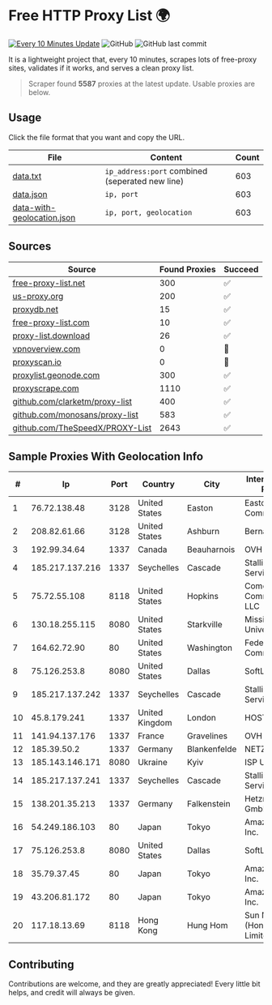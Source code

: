 
# Free HTTP Proxy List 🌍

[![Every 10 Minutes Update](https://github.com/mertguvencli/http-proxy-list/actions/workflows/main.yml/badge.svg?branch=main)](https://github.com/mertguvencli/http-proxy-list/actions/workflows/main.yml)
![GitHub](https://img.shields.io/github/license/mertguvencli/http-proxy-list)
![GitHub last commit](https://img.shields.io/github/last-commit/mertguvencli/http-proxy-list)

It is a lightweight project that, every 10 minutes, scrapes lots of free-proxy sites, validates if it works, and serves a clean proxy list.


> Scraper found **5587** proxies at the latest update. Usable proxies are below.

## Usage

Click the file format that you want and copy the URL.


|File|Content|Count|
|----|-------|-----|
|[data.txt](https://raw.githubusercontent.com/mertguvencli/http-proxy-list/main/proxy-list/data.txt)|`ip_address:port` combined (seperated new line)|603|
|[data.json](https://raw.githubusercontent.com/mertguvencli/http-proxy-list/main/proxy-list/data.json)|`ip, port`|603|
|[data-with-geolocation.json](https://raw.githubusercontent.com/mertguvencli/http-proxy-list/main/proxy-list/data-with-geolocation.json)|`ip, port, geolocation`|603|

## Sources

|Source|Found Proxies|Succeed|
|------|-------------|-------|
|[free-proxy-list.net](https://free-proxy-list.net)|300|✅|
|[us-proxy.org](https://www.us-proxy.org)|200|✅|
|[proxydb.net](http://proxydb.net)|15|✅|
|[free-proxy-list.com](https://free-proxy-list.com/?page=&port=&type%5B%5D=http&type%5B%5D=https&up_time=0&search=Search)|10|✅|
|[proxy-list.download](https://www.proxy-list.download/HTTP)|26|✅|
|[vpnoverview.com](https://vpnoverview.com/privacy/anonymous-browsing/free-proxy-servers)|0|🚫|
|[proxyscan.io](https://www.proxyscan.io)|0|🚫|
|[proxylist.geonode.com](https://proxylist.geonode.com/api/proxy-list?limit=300&page=1&sort_by=lastChecked&sort_type=desc&protocols=http,https)|300|✅|
|[proxyscrape.com](https://api.proxyscrape.com/v2/?request=displayproxies&protocol=http&timeout=10000&country=all&ssl=all&anonymity=all)|1110|✅|
|[github.com/clarketm/proxy-list](https://raw.githubusercontent.com/clarketm/proxy-list/master/proxy-list-raw.txt)|400|✅|
|[github.com/monosans/proxy-list](https://raw.githubusercontent.com/monosans/proxy-list/main/proxies/http.txt)|583|✅|
|[github.com/TheSpeedX/PROXY-List](https://raw.githubusercontent.com/TheSpeedX/PROXY-List/master/http.txt)|2643|✅|


## Sample Proxies With Geolocation Info

|#|Ip|Port|Country|City|Internet Service Provider|
|-|--|----|-------|----|-------------------------|
|1|76.72.138.48|3128|United States|Easton|Easton Utilities Commission|
|2|208.82.61.66|3128|United States|Ashburn|Bernardi Sounds|
|3|192.99.34.64|1337|Canada|Beauharnois|OVH SAS|
|4|185.217.137.216|1337|Seychelles|Cascade|Stallion Network Services Limited|
|5|75.72.55.108|8118|United States|Hopkins|Comcast Cable Communications, LLC|
|6|130.18.255.115|8080|United States|Starkville|Mississippi State University|
|7|164.62.72.90|80|United States|Washington|Federal Trade Commission|
|8|75.126.253.8|8080|United States|Dallas|SoftLayer|
|9|185.217.137.242|1337|Seychelles|Cascade|Stallion Network Services Limited|
|10|45.8.179.241|1337|United Kingdom|London|HOSTLAND|
|11|141.94.137.176|1337|France|Gravelines|OVH SAS|
|12|185.39.50.2|1337|Germany|Blankenfelde|NETZNUTZ|
|13|185.143.146.171|8080|Ukraine|Kyiv|ISP UTELS|
|14|185.217.137.241|1337|Seychelles|Cascade|Stallion Network Services Limited|
|15|138.201.35.213|1337|Germany|Falkenstein|Hetzner Online GmbH|
|16|54.249.186.103|80|Japan|Tokyo|Amazon.com, Inc.|
|17|75.126.253.8|8080|United States|Dallas|SoftLayer|
|18|35.79.37.45|80|Japan|Tokyo|Amazon.com, Inc.|
|19|43.206.81.172|80|Japan|Tokyo|Amazon.com, Inc.|
|20|117.18.13.69|8118|Hong Kong|Hung Hom|Sun Network (Hong Kong) Limited|



## Contributing

Contributions are welcome, and they are greatly appreciated! Every
little bit helps, and credit will always be given.

